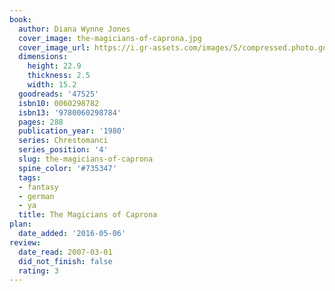 ```yaml
---
book:
  author: Diana Wynne Jones
  cover_image: the-magicians-of-caprona.jpg
  cover_image_url: https://i.gr-assets.com/images/S/compressed.photo.goodreads.com/books/1356548904l/47525._SX98_.jpg
  dimensions:
    height: 22.9
    thickness: 2.5
    width: 15.2
  goodreads: '47525'
  isbn10: 0060298782
  isbn13: '9780060298784'
  pages: 288
  publication_year: '1980'
  series: Chrestomanci
  series_position: '4'
  slug: the-magicians-of-caprona
  spine_color: '#735347'
  tags:
  - fantasy
  - german
  - ya
  title: The Magicians of Caprona
plan:
  date_added: '2016-05-06'
review:
  date_read: 2007-03-01
  did_not_finish: false
  rating: 3
---
```


